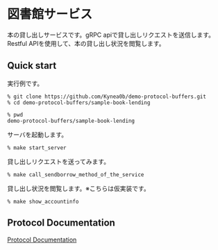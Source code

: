 
# 図書館サービス

本の貸し出しサービスです。gRPC apiで貸し出しリクエストを送信します。Restful APIを使用して、本の貸し出し状況を閲覧します。

## Quick start

実行例です。

```
% git clone https://github.com/Kynea0b/demo-protocol-buffers.git
% cd demo-protocol-buffers/sample-book-lending
```

```shell
% pwd
demo-protocol-buffers/sample-book-lending
```

サーバを起動します。

```shell
% make start_server
```

貸し出しリクエストを送ってみます。

```shell
% make call_sendborrow_method_of_the_service
```

貸し出し状況を閲覧します。※こちらは仮実装です。

```shell
% make show_accountinfo
```

## Protocol Documentation

[Protocol Documentation](https://kynea0b.github.io/demo-protocol-buffers/sample-book-lending/doc/index.html)


